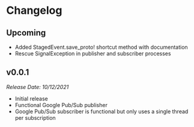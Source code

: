 # Changelog

## Upcoming <!-- Add unreleased change notes here: -->
- Added StagedEvent.save_proto! shortcut method with documentation
- Rescue SignalException in publisher and subscriber processes

## v0.0.1
*Release Date: 10/12/2021*
- Initial release
- Functional Google Pub/Sub publisher
- Google Pub/Sub subscriber is functional but only uses a single thread per subscription
